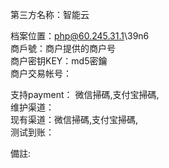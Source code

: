 第三方名称：智能云  

档案位置：php@60.245.31.1\39n6  
商戶號：商户提供的商户号  
商户密钥KEY：md5密鑰  
商户交易帐号：  

支持payment： 微信掃碼,支付宝掃碼,  
维护渠道：  
现有渠道：微信掃碼,支付宝掃碼,  
测试到账：  

備註:  
